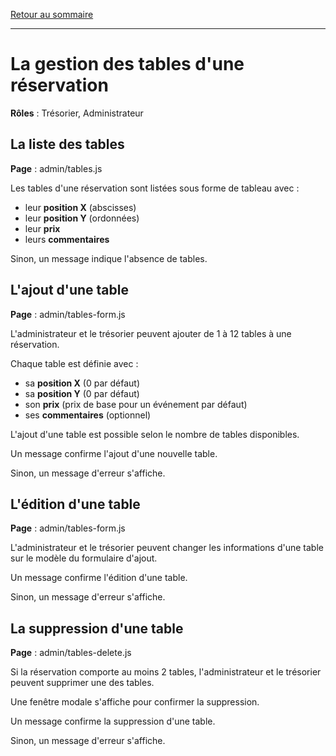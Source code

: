 [Retour au sommaire](README.md)

***

# La gestion des tables d'une réservation

**Rôles** : Trésorier, Administrateur

## La liste des tables

**Page** : admin/tables.js

Les tables d'une réservation sont listées sous forme de tableau avec :

- leur **position X** (abscisses)
- leur **position Y** (ordonnées)
- leur **prix**
- leurs **commentaires**

Sinon, un message indique l'absence de tables.

## L'ajout d'une table

**Page** : admin/tables-form.js

L'administrateur et le trésorier peuvent ajouter de 1 à 12 tables à une réservation.

Chaque table est définie avec :

- sa **position X** (0 par défaut)
- sa **position Y** (0 par défaut)
- son **prix** (prix de base pour un événement par défaut)
- ses **commentaires** (optionnel)

L'ajout d'une table est possible selon le nombre de tables disponibles.

Un message confirme l'ajout d'une nouvelle table.

Sinon, un message d'erreur s'affiche.

## L'édition d'une table

**Page** : admin/tables-form.js

L'administrateur et le trésorier peuvent changer les informations d'une table sur le modèle du formulaire d'ajout.

Un message confirme l'édition d'une table.

Sinon, un message d'erreur s'affiche.

## La suppression d'une table

**Page** : admin/tables-delete.js

Si la réservation comporte au moins 2 tables, l'administrateur et le trésorier peuvent supprimer une des tables.

Une fenêtre modale s'affiche pour confirmer la suppression.

Un message confirme la suppression d'une table.

Sinon, un message d'erreur s'affiche.

